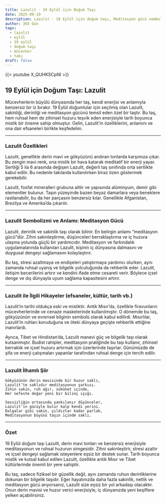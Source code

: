 ```yaml
---
title: Lazulit - 19 Eylül için Doğum Taşı
date: 2025-09-19
description: Lazulit - 19 Eylül için doğum taşı, Meditasyon gücü sembolü. Bu özel taşın derin anlamını öğrenin.
author: 365 Gün
tags:
  - lazulit
  - eylül
  - 19 eylül
  - doğum taşı
  - mücevher
  - takı
draft: false
---
```


{{< youtube X_QUHKSCpNI >}}

## 19 Eylül için Doğum Taşı: Lazulit

Mücevherlerin büyülü dünyasında her taş, kendi enerjisi ve anlamıyla benzersiz bir iz bırakır. 19 Eylül doğumlular için seçilmiş olan Lazulit, sakinliği, derinliği ve meditasyon gücünü temsil eden özel bir taştır. Bu taş, hem ruhsal hem de zihinsel huzuru teşvik eden enerjisiyle tarih boyunca mistik bir öneme sahip olmuştur. Gelin, Lazulit’in özelliklerini, anlamını ve ona dair efsaneleri birlikte keşfedelim.

---

### Lazulit Özellikleri

Lazulit, genellikle derin mavi ve gökyüzünü andıran tonlarda karşımıza çıkar. Bu zengin mavi renk, ona mistik bir hava katarak meditatif bir enerji yayar. Sertliği 5 ila 6 arasında değişen Lazulit, değerli taş sınıfında orta sertlikte kabul edilir. Bu nedenle takılarda kullanılırken biraz özen göstermek gerekebilir.

Lazulit, fosfat mineralleri grubuna aittir ve yapısında alüminyum, demir gibi elementler bulunur. Taşın yüzeyinde bazen beyaz damarlara veya beneklere rastlanabilir, bu da her parçasını benzersiz kılar. Genellikle Afganistan, Brezilya ve Amerika’da çıkarılır.

---

### Lazulit Sembolizmi ve Anlamı: Meditasyon Gücü

Lazulit, derinlik ve sakinlik taşı olarak bilinir. En belirgin anlamı “meditasyon gücü”dür. Zihni sakinleştirme, düşünceleri berraklaştırma ve iç huzura ulaşma yolunda güçlü bir yardımcıdır. Meditasyon ve farkındalık uygulamalarında kullanılan Lazulit, kişinin iç dünyasına dalmasını ve duygusal dengeyi sağlamasını kolaylaştırır.

Bu taş, stresi azaltmaya ve endişeleri yatıştırmaya yardımcı olurken, aynı zamanda ruhsal uyanış ve bilgelik yolculuğunda da rehberlik eder. Lazulit, iletişim becerilerini artırır ve kendini ifade etme cesareti verir. Böylece içsel denge ve dış dünyayla uyum sağlama kapasitesini artırır.

---

### Lazulit ile İlgili Hikayeler (efsaneler, kültür, tarih vb.)

Lazulit’in tarihi oldukça eski ve mistiktir. Antik Mısır’da, özellikle firavunların mücevherlerinde ve cenaze maskelerinde kullanılmıştır. O dönemde bu taş, gökyüzünün ve evrensel bilginin sembolü olarak kabul edilirdi. Mısırlılar, Lazulit’in ruhları koruduğuna ve öteki dünyaya geçişte rehberlik ettiğine inanırlardı.

Ayrıca, Tibet ve Hindistan’da, Lazulit manevi güç ve bilgelik taşı olarak kutsanmıştır. Budist rahipler, meditasyon pratiğinde bu taşı kullanır, zihinsel berraklık ve içsel huzuru artırmak için üzerlerinde taşırlar. Günümüzde de şifa ve enerji çalışmaları yapanlar tarafından ruhsal denge için tercih edilir.

---

### Lazulit İlhamlı Şiir

```
Gökyüzünün derin mavisinde bir huzur saklı,  
Lazulit’te saklıdır meditasyonun şarkısı.  
Zihin sakin, ruh ağır, sükûnet içinde,  
Her nefeste doğar yeni bir bilinç ışığı.

Sessizliğin ortasında yankılanır düşünceler,  
Lazulit’in gücüyle bulur kalp kendi yerini.  
Dalgalar gibi sakin, yıldızlar kadar parlak,  
Meditasyonun büyüsü taşın içinde saklı.
```

---

### Özet

19 Eylül doğum taşı Lazulit, derin mavi tonları ve benzersiz enerjisiyle meditasyonun ve ruhsal huzurun simgesidir. Zihni sakinleştirir, stresi azaltır ve içsel dengeyi sağlamak isteyenlere eşsiz bir destek sunar. Tarih boyunca mistik ve kutsal kabul edilen Lazulit, özellikle antik Mısır ve Tibet kültürlerinde önemli bir yere sahiptir.

Bu taş, sadece fiziksel bir güzellik değil, aynı zamanda ruhun derinliklerine dokunan bir bilgelik taşıdır. Eğer hayatınızda daha fazla sakinlik, netlik ve meditasyon gücü arıyorsanız, Lazulit size eşsiz bir yol arkadaşı olacaktır. Onun derin mavisi ve huzur verici enerjisiyle, iç dünyanızda yeni keşiflere yelken açabilirsiniz.